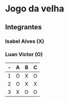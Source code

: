 # Jogo da velha
## Integrantes
### Isabel Alves (X)
### Luan Victor (O)

| -  |  A     | B     | C     |
| -- | :---:  | :---: | :---: |
| 1  | O      | X     | O     |
| 2  | O      | X     | X     |
| 3  | X      | O     | O     |
